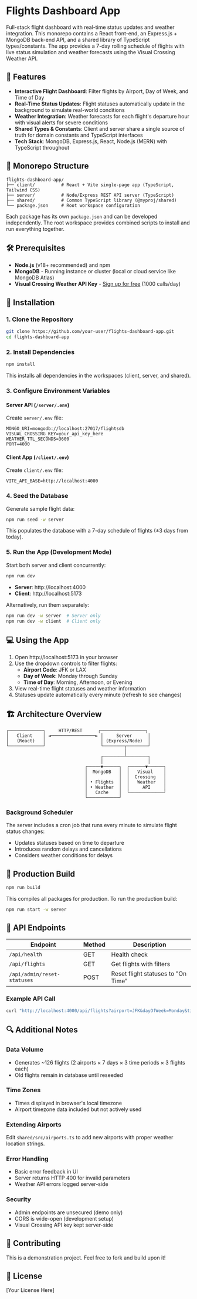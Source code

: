 # Flights Dashboard App

Full-stack flight dashboard with real-time status updates and weather integration. This monorepo contains a React front-end, an Express.js + MongoDB back-end API, and a shared library of TypeScript types/constants. The app provides a 7-day rolling schedule of flights with live status simulation and weather forecasts using the Visual Crossing Weather API.

## 🚀 Features

- **Interactive Flight Dashboard**: Filter flights by Airport, Day of Week, and Time of Day
- **Real-Time Status Updates**: Flight statuses automatically update in the background to simulate real-world conditions
- **Weather Integration**: Weather forecasts for each flight's departure hour with visual alerts for severe conditions
- **Shared Types & Constants**: Client and server share a single source of truth for domain constants and TypeScript interfaces
- **Tech Stack**: MongoDB, Express.js, React, Node.js (MERN) with TypeScript throughout

## 📁 Monorepo Structure

```
flights-dashboard-app/
├── client/          # React + Vite single-page app (TypeScript, Tailwind CSS)
├── server/          # Node/Express REST API server (TypeScript)
├── shared/          # Common TypeScript library (@myproj/shared)
└── package.json     # Root workspace configuration
```

Each package has its own `package.json` and can be developed independently. The root workspace provides combined scripts to install and run everything together.

## 🛠️ Prerequisites

- **Node.js** (v18+ recommended) and npm
- **MongoDB** - Running instance or cluster (local or cloud service like MongoDB Atlas)
- **Visual Crossing Weather API Key** - [Sign up for free](https://www.visualcrossing.com/) (1000 calls/day)

## 🔧 Installation

### 1. Clone the Repository

```bash
git clone https://github.com/your-user/flights-dashboard-app.git
cd flights-dashboard-app
```

### 2. Install Dependencies

```bash
npm install
```

This installs all dependencies in the workspaces (client, server, and shared).

### 3. Configure Environment Variables

#### Server API (`/server/.env`)

Create `server/.env` file:

```env
MONGO_URI=mongodb://localhost:27017/flightsdb
VISUAL_CROSSING_KEY=your_api_key_here
WEATHER_TTL_SECONDS=3600
PORT=4000
```

#### Client App (`/client/.env`)

Create `client/.env` file:

```env
VITE_API_BASE=http://localhost:4000
```

### 4. Seed the Database

Generate sample flight data:

```bash
npm run seed -w server
```

This populates the database with a 7-day schedule of flights (±3 days from today).

### 5. Run the App (Development Mode)

Start both server and client concurrently:

```bash
npm run dev
```

- **Server**: http://localhost:4000
- **Client**: http://localhost:5173

Alternatively, run them separately:
```bash
npm run dev -w server  # Server only
npm run dev -w client  # Client only
```

## 💻 Using the App

1. Open http://localhost:5173 in your browser
2. Use the dropdown controls to filter flights:
   - **Airport Code**: JFK or LAX
   - **Day of Week**: Monday through Sunday
   - **Time of Day**: Morning, Afternoon, or Evening
3. View real-time flight statuses and weather information
4. Statuses update automatically every minute (refresh to see changes)

## 🏗️ Architecture Overview

```
┌─────────────┐     HTTP/REST      ┌─────────────────┐
│   Client    │ ◄─────────────────► │     Server      │
│   (React)   │                     │ (Express/Node)  │
└─────────────┘                     └────────┬────────┘
                                             │
                                    ┌────────┴────────┐
                                    │                 │
                              ┌─────▼──────┐  ┌──────▼──────┐
                              │  MongoDB   │  │   Visual    │
                              │            │  │  Crossing   │
                              │ • Flights  │  │   Weather   │
                              │ • Weather  │  │     API     │
                              │   Cache    │  └─────────────┘
                              └────────────┘
```

### Background Scheduler

The server includes a cron job that runs every minute to simulate flight status changes:
- Updates statuses based on time to departure
- Introduces random delays and cancellations
- Considers weather conditions for delays

## 🚀 Production Build

```bash
npm run build
```

This compiles all packages for production. To run the production build:

```bash
npm run start -w server
```

## 📝 API Endpoints

| Endpoint | Method | Description |
|----------|--------|-------------|
| `/api/health` | GET | Health check |
| `/api/flights` | GET | Get flights with filters |
| `/api/admin/reset-statuses` | POST | Reset flight statuses to "On Time" |

### Example API Call

```bash
curl "http://localhost:4000/api/flights?airport=JFK&dayOfWeek=Monday&timeOfDay=morning"
```

## 🔍 Additional Notes

### Data Volume
- Generates ~126 flights (2 airports × 7 days × 3 time periods × 3 flights each)
- Old flights remain in database until reseeded

### Time Zones
- Times displayed in browser's local timezone
- Airport timezone data included but not actively used

### Extending Airports
Edit `shared/src/airports.ts` to add new airports with proper weather location strings.

### Error Handling
- Basic error feedback in UI
- Server returns HTTP 400 for invalid parameters
- Weather API errors logged server-side

### Security
- Admin endpoints are unsecured (demo only)
- CORS is wide-open (development setup)
- Visual Crossing API key kept server-side

## 🤝 Contributing

This is a demonstration project. Feel free to fork and build upon it!

## 📄 License

[Your License Here]